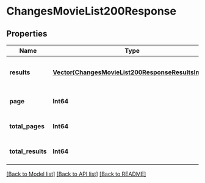 # ChangesMovieList200Response


## Properties
Name | Type | Description | Notes
------------ | ------------- | ------------- | -------------
**results** | [**Vector{ChangesMovieList200ResponseResultsInner}**](ChangesMovieList200ResponseResultsInner.md) |  | [optional] [default to nothing]
**page** | **Int64** |  | [optional] [default to 0]
**total_pages** | **Int64** |  | [optional] [default to 0]
**total_results** | **Int64** |  | [optional] [default to 0]


[[Back to Model list]](../README.md#models) [[Back to API list]](../README.md#api-endpoints) [[Back to README]](../README.md)


